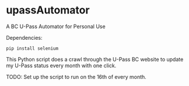 # upassAutomator
A BC U-Pass Automator for Personal Use

Dependencies:

`pip install selenium`


This Python script does a crawl through the U-Pass BC website to update my U-Pass status every month with one click.

TODO: 
Set up the script to run on the 16th of every month.
